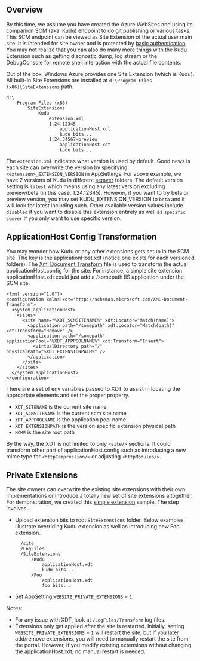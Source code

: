 Overview
--------
By this time, we assume you have created the Azure WebSites and using its companion SCM (aka. Kudu) endpoint to do git publishing or various tasks.  This SCM endpoint can be viewed as Site Extension of the actual user main site.  It is intended for site owner and is protected by [basic authentication](https://github.com/projectkudu/kudu/wiki/Deployment-credentials).  You may not realize that you can also do many more things with the Kudu Extension such as getting diagnostic dump, log stream or the DebugConsole for remote shell interaction with the actual file contents. 

Out of the box, Windows Azure provides one Site Extension (which is Kudu).   All built-in Site Extensions are installed at `d:\Program Files (x86)\SiteExtensions` path. 

    d:\
        Program Files (x86)
            SiteExtensions
                Kudu
                    extension.xml
                    1.24.12345
                        applicationHost.xdt
                        kudu bits...
                    1.24.34567-preview
                        applicationHost.xdt
                        kudu bits...
   
The `extension.xml` indicates what version is used by default.  Good news is each site can overwrite the version by specifying `<extension>_EXTENSION_VERSION` in AppSettings.   For above example, we have 2 versions of Kudu in different [semver](http://semver.org/) folders.   The default version setting is `latest` which means using any latest version excluding preview/beta (in this case, 1.24.12345).   However, if you want to try beta or preview version, you may set KUDU_EXTENSION_VERSION to `beta` and it will look for latest including such.   Other available version values include `disabled` if you want to disable this extension entirely as well as `specific semver` if you only want to use specific version.
  
ApplicationHost Config Transformation 
-------------------------------------
You may wonder how Kudu or any other extensions gets setup in the SCM site.   The key is the applicationHost.xdt (notice one exists for each versioned folders).   The [Xml Document Transform](http://msdn.microsoft.com/en-us/library/dd465326.aspx) file is used to transform the actual applicationHost.config for the site.  For instance, a simple site extension applicationHost.xdt could just add a /somepath IIS application under the SCM site.


    <?xml version="1.0"?>
    <configuration xmlns:xdt="http://schemas.microsoft.com/XML-Document-Transform">
      <system.applicationHost>
        <sites>
          <site name="%XDT_SCMSITENAME%" xdt:Locator="Match(name)">
            <application path="/somepath" xdt:Locator="Match(path)" xdt:Transform="Remove" />
            <application path="/somepath" applicationPool="%XDT_APPPOOLNAME%" xdt:Transform="Insert">
              <virtualDirectory path="/" physicalPath="%XDT_EXTENSIONPATH%" />
            </application>
          </site>
        </sites>
      </system.applicationHost>
    </configuration>

There are a set of env variables passed to XDT to assist in locating the appropriate elements and set the proper property.

* `XDT_SITENAME` is the current site name
* `XDT_SCMSITENAME` is the current scm site name
* `XDT_APPPOOLNAME` is the application pool name
* `XDT_EXTENSIONPATH` is the version specific extension physical path
* `HOME` is the site root path

By the way, the XDT is not limited to only `<site/>` sections.   It could transform other part of applicationHost.config such as introducing a new mime type for `<httpCompression/>` or adjusting `<httpModules/>`.    

Private Extensions
------------------
The site owners can overwrite the existing site extensions with their own implementations or introduce a totally new set of site extensions altogether.   For demonstration, we created this [simple extension](https://github.com/projectkudu/SimpleWebSiteExtension) sample.   The step involves ...

* Upload extension bits to root `SiteExtensions` folder.   Below examples illustrate overriding Kudu extension as well as introducing new Foo extension.

        /site
        /LogFiles
        /SiteExtensions
            /Kudu
                applicationHost.xdt
                kudu bits...
            /Foo
                applicationHost.xdt
                foo bits...

* Set AppSetting `WEBSITE_PRIVATE_EXTENSIONS` = `1`

Notes:

- For any issue with XDT, look at `/LogFiles/Transform` log files.
- Extensions only get applied after the site is restarted. Initially, setting `WEBSITE_PRIVATE_EXTENSIONS` = `1` will restart the site, but if you later add/remove extensions, you will need to manually restart the site from the portal. However, if you modify existing extensions without changing the applicationHost.xdt, no manual restart is needed.